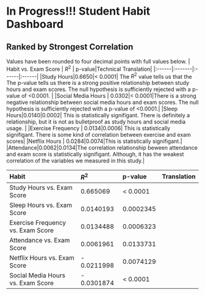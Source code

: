 # In Progress!!! Student Habit Dashboard
## Ranked by Strongest Correlation
Values have been rounded to four decimal points with full values below.
| Habit vs. Exam Score | $R^2$ | p-value|Technical Translation|
|:------|:-------|:------|:------|
|Study Hours|0.6650|< 0.0001| The $R^2$ value tells us that the The p-value tells us there is a strong positive relationship between study hours and exam scores. The null hypothesis is sufficiently rejected with a p-value of <0.0001.  |
|Social Media Hours | 0.0302|< 0.0001|There is a strong negative relationship between social media hours and exam scores. The null hypothesis is sufficiently rejected with a p-value of <0.0001.|
|Sleep Hours|0.0140|0.0002| This is statistically signifigant. There is definitely a relationship, but it is not as bulletproof as study hours and social media usage. |
|Exercise Frequency | 0.0134|0.0006| This is statistically signifigant. There is some kind of correlation between exercise and exam scores|
|Netflix Hours  | 0.0284|0.0074|This is statistically signifigant.|
|Attendance|0.0062|0.0134|The correlation relationship beween attendance and exam score is statistically signifigant. Although, it has the weakest correlation of the variables we measured in this study.|




| Habit | $R^2$ | p-value|Translation|
|:------|:-------|:------|------|
|Study Hours vs. Exam Score|0.665069|< 0.0001| |
|Sleep Hours vs. Exam Score|0.0140193|0.0002345||
|Exercise Frequency vs. Exam Score | 0.0134488|0.0006323||
|Attendance vs. Exam Score|0.0061961|0.0133731||
|Netflix Hours vs. Exam Score | - 0.0211998|0.0074129||
|Social Media Hours vs. Exam Score |- 0.0301874|< 0.0001||

